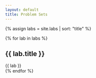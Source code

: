 ```yaml
---
layout: default
title: Problem Sets
---
```


{% assign labs = site.labs | sort: "title" %}

{% for lab in labs %}
  <article>
    <div class="featured-posts" {% if post.image %}style="background-image:url({{ site.baseurl }}/assets/img/{{ post.image }})"{% endif %}>
      <h2><span>{{ lab.title }}</span></h2>
      <div class="post-excerpt">
        {{ lab }}
      </div>
    </div>
  </article>
{% endfor %}